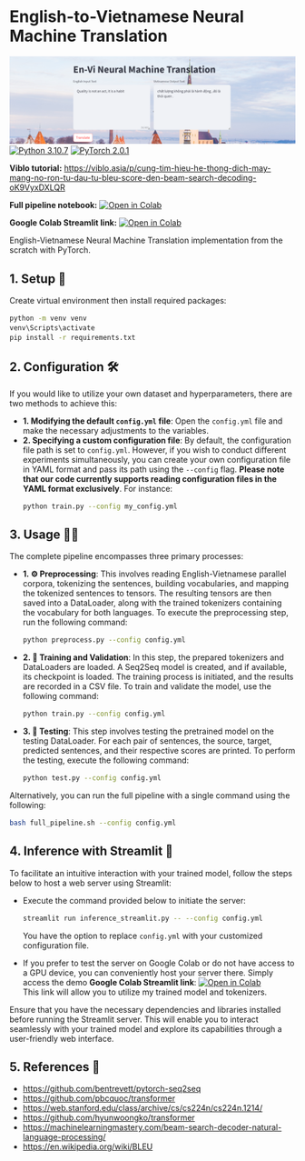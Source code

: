 # English-to-Vietnamese Neural Machine Translation

![Sample Image](assets/main.png)
[![Python 3.10.7](https://img.shields.io/badge/python-3.10.7-blue)](https://www.python.org/downloads/release/python-3107/)
[![PyTorch 2.0.1](https://img.shields.io/badge/PyTorch-2.0.1-red)](https://pypi.org/project/torch/2.0.1/)

**Viblo tutorial:** https://viblo.asia/p/cung-tim-hieu-he-thong-dich-may-mang-no-ron-tu-dau-tu-bleu-score-den-beam-search-decoding-oK9VyxDXLQR

**Full pipeline notebook:**
[![Open in Colab](https://colab.research.google.com/assets/colab-badge.svg)](https://colab.research.google.com/drive/1-3j8lr99-aD2TDWYxaecIJ3VyHehc5Ct?usp=sharing)  

**Google Colab Streamlit link:** [![Open in Colab](https://colab.research.google.com/assets/colab-badge.svg)](https://colab.research.google.com/drive/1grZfoaD9SCfwOJi-QDOdGRJMlaekDY3f?usp=sharing) 

English-Vietnamese Neural Machine Translation implementation from the scratch with PyTorch.

## 1. Setup 🧰
Create virtual environment then install required packages:

```bash
python -m venv venv
venv\Scripts\activate
pip install -r requirements.txt
```

## 2. Configuration 🛠️
If you would like to utilize your own dataset and hyperparameters, there are two methods to achieve this:
- **1. Modifying the default `config.yml` file**: Open the `config.yml` file and make the necessary adjustments to the variables.
- **2. Specifying a custom configuration file**: By default, the configuration file path is set to `config.yml`. However, if you wish to conduct different experiments simultaneously, you can create your own configuration file in YAML format and pass its path using the `--config` flag. **Please note that our code currently supports reading configuration files in the YAML format exclusively**. For instance:
  ```bash
  python train.py --config my_config.yml
  ```

## 3. Usage 👨‍💻
The complete pipeline encompasses three primary processes:

- **1. ⚙️ Preprocessing**: This involves reading English-Vietnamese parallel corpora, tokenizing the sentences, building vocabularies, and mapping the tokenized sentences to tensors. The resulting tensors are then saved into a DataLoader, along with the trained tokenizers containing the vocabulary for both languages. To execute the preprocessing step, run the following command:
  ```bash 
  python preprocess.py --config config.yml
  ```  

- **2. 🚄 Training and Validation**: In this step, the prepared tokenizers and DataLoaders are loaded. A Seq2Seq model is created, and if available, its checkpoint is loaded. The training process is initiated, and the results are recorded in a CSV file. To train and validate the model, use the following command:
  ```bash 
  python train.py --config config.yml
  ```  

- **3. 🧪 Testing**: This step involves testing the pretrained model on the testing DataLoader. For each pair of sentences, the source, target, predicted sentences, and their respective scores are printed. To perform the testing, execute the following command:
  ```bash 
  python test.py --config config.yml
  ```  

Alternatively, you can run the full pipeline with a single command using the following:
```bash
bash full_pipeline.sh --config config.yml
```

## 4. Inference with Streamlit 🚀

To facilitate an intuitive interaction with your trained model, follow the steps below to host a web server using Streamlit:

- Execute the command provided below to initiate the server:
  ```bash
  streamlit run inference_streamlit.py -- --config config.yml
  ```
  You have the option to replace `config.yml` with your customized configuration file.

- If you prefer to test the server on Google Colab or do not have access to a GPU device, you can conveniently host your server there. Simply access the demo **Google Colab Streamlit link**: [![Open in Colab](https://colab.research.google.com/assets/colab-badge.svg)](https://colab.research.google.com/drive/1grZfoaD9SCfwOJi-QDOdGRJMlaekDY3f?usp=sharing)  
This link will allow you to utilize my trained model and tokenizers.

Ensure that you have the necessary dependencies and libraries installed before running the Streamlit server. This will enable you to interact seamlessly with your trained model and explore its capabilities through a user-friendly web interface.


## 5. References 📝
- https://github.com/bentrevett/pytorch-seq2seq
- https://github.com/pbcquoc/transformer 
- https://web.stanford.edu/class/archive/cs/cs224n/cs224n.1214/ 
- https://github.com/hyunwoongko/transformer 
- https://machinelearningmastery.com/beam-search-decoder-natural-language-processing/
- https://en.wikipedia.org/wiki/BLEU
